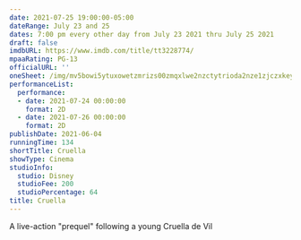```yaml
---
date: 2021-07-25 19:00:00-05:00
dateRange: July 23 and 25
dates: 7:00 pm every other day from July 23 2021 thru July 25 2021
draft: false
imdbURL: https://www.imdb.com/title/tt3228774/
mpaaRating: PG-13
officialURL: ''
oneSheet: /img/mv5bowi5ytuxowetzmrizs00zmqxlwe2nzctytrioda2nze1zjczxkeyxkfqcgdeqxvymdm2ndm2mq-._v1_.jpg
performanceList:
  performance:
  - date: 2021-07-24 00:00:00
    format: 2D
  - date: 2021-07-26 00:00:00
    format: 2D
publishDate: 2021-06-04
runningTime: 134
shortTitle: Cruella
showType: Cinema
studioInfo:
  studio: Disney
  studioFee: 200
  studioPercentage: 64
title: Cruella
---
```


A live-action "prequel" following a young Cruella de Vil
